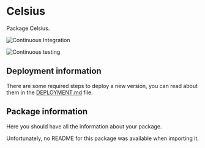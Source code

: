 # Celsius

Package Celsius.

![Continuous Integration](https://github.bitwa.la/bitwala-cryptobank-squad/package-celsius/workflows/Continuous%20Integration/badge.svg)

![Continuous testing](https://github.bitwa.la/bitwala-cryptobank-squad/package-celsius/workflows/Continuous%20Testing/badge.svg?event=push)


## Deployment information

There are some required steps to deploy a new version, you can read about them in the [DEPLOYMENT.md](DEPLOYMENT.md) file.

## Package information

Here you should have all the information about your package.

Unfortunately, no README for this package was available when importing it.
